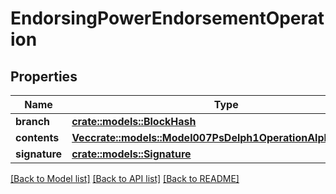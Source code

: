 # EndorsingPowerEndorsementOperation

## Properties

Name | Type | Description | Notes
------------ | ------------- | ------------- | -------------
**branch** | [**crate::models::BlockHash**](block_hash.md) |  | 
**contents** | [**Vec<crate::models::Model007PsDelph1OperationAlphaContents>**](007-PsDELPH1.operation.alpha.contents.md) |  | 
**signature** | [**crate::models::Signature**](Signature.md) |  | 

[[Back to Model list]](../README.md#documentation-for-models) [[Back to API list]](../README.md#documentation-for-api-endpoints) [[Back to README]](../README.md)


